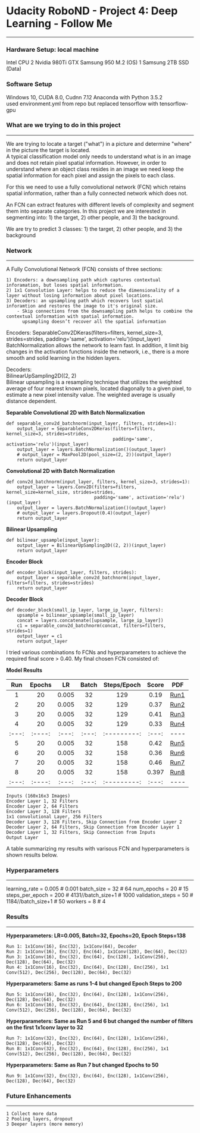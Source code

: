 # Udacity RoboND - Project 4: Deep Learning - Follow Me
---

### Hardware Setup: local machine
Intel CPU
2 Nvidia 980Ti GTX
Samsung 950 M.2 (OS)
1 Samsung 2TB SSD (Data)

### Software Setup
Windows 10, CUDA 8.0, Cudnn 7.12
Anaconda with Python 3.5.2   
used environment.yml from repo but replaced tensorflow with tensorflow-gpu

### What are we trying to do in this project
---
We are trying to locate a target ("what") in a picture and determine "where"  in the picture the target is located.  
A typical classification model only needs to understand what is in an image and does not retain pixel spatial information.  However, in order to understand where an object class resides in an image we need keep the spatial information for each pixel and assign the pixels to each class.

For this we need to use a fully convolutional network (FCN) which retains spatial information, rather than a fully connected network which does not.

An FCN can extract features with different levels of complexity and segment them into separate categories. In this project we are interested in segmenting into: 1) the target, 2) other people, and 3) the background.

We are try to predict 3 classes: 1) the target, 2) other people, and 3) the background

### Network
---
A Fully Convolutional Network (FCN) consists of three sections: 

    1) Encoders: a downsampling path which captures contextual inforamation, but loses spatial information.  
    2) 1x1 Convolution Layer: helps to reduce the dimensionality of a layer without losing information about pixel locations.  
    3) Decoders: an upsampling path which recovers lost spatial inforamtion and restores the image to it's original size.  
        - Skip connections from the downsampling path helps to combine the contextual information with spatial information.  
          upsampling doesn’t recover all the spatial information  

Encoders:
    SeparableConv2DKeras(filters=filters, kernel_size=3, strides=strides, padding='same', activation='relu')(input_layer)  
    BatchNormalization allows the network to learn fast. In addition, it limit big changes in the activation functions inside the network, i.e., there is a more smooth and solid learning in the hidden layers. 

Decoders:  
    BilinearUpSampling2D((2, 2)  
    Bilinear upsampling is a resampling technique that utilizes the weighted average of four nearest known pixels, located diagonally to a given pixel, to estimate a new pixel intensity value. The weighted average is usually distance dependent.  

**Separable Convolutional 2D with Batch Normalizxation**

    def separable_conv2d_batchnorm(input_layer, filters, strides=1):
        output_layer = SeparableConv2DKeras(filters=filters, kernel_size=3, strides=strides,
                                            padding='same', activation='relu')(input_layer)
        output_layer = layers.BatchNormalization()(output_layer)
        # output_layer = MaxPool2D(pool_size=(2, 2))(output_layer)
        return output_layer  

**Convolutional 2D with Batch Normalization**

    def conv2d_batchnorm(input_layer, filters, kernel_size=3, strides=1):
        output_layer = layers.Conv2D(filters=filters, kernel_size=kernel_size, strides=strides,
                                     padding='same', activation='relu')(input_layer)
        output_layer = layers.BatchNormalization()(output_layer)
        # output_layer = layers.Dropout(0.4)(output_layer)
        return output_layer  

**Bilinear Upsampling**

    def bilinear_upsample(input_layer):
        output_layer = BilinearUpSampling2D((2, 2))(input_layer)
        return output_layer  

**Encoder Block**

    def encoder_block(input_layer, filters, strides):
        output_layer = separable_conv2d_batchnorm(input_layer, filters=filters, strides=strides)
        return output_layer  

**Decoder Block**

    def decoder_block(small_ip_layer, large_ip_layer, filters):
        upsample = bilinear_upsample(small_ip_layer)
        concat = layers.concatenate([upsample, large_ip_layer])
        c1 = separable_conv2d_batchnorm(concat, filters=filters, strides=1)
        output_layer = c1
        return output_layer  

I tried various combinations fo FCNs and hyperparameters to achieve the required final score > 0.40.  My final chosen FCN consisted of:

**Model Results**

Run   | Epochs |  LR   | Batch | Steps/Epoch | Score | PDF
:---: | :----: | :---: | :---: | :---------: | :---: | ----
1     | 20     | 0.005 | 32    | 129         | 0.19  | [Run1](/pdfs/Run1.pdf)
2     | 20     | 0.005 | 32    | 129         | 0.37  | [Run2](/pdfs/Run2.pdf)
3     | 20     | 0.005 | 32    | 129         | 0.41  | [Run3](/pdfs/Run3.pdf)
4     | 20     | 0.005 | 32    | 129         | 0.33  | [Run4](/pdfs/Run4.pdf)
:---: | :----: | :---: | :---: | :---------: | :---: | ----
5     | 20     | 0.005 | 32    | 158         | 0.42  | [Run5](/pdfs/Run5.pdf)
6     | 20     | 0.005 | 32    | 158         | 0.36  | [Run6](/pdfs/Run6.pdf)
7     | 20     | 0.005 | 32    | 158         | 0.46  | [Run7](/pdfs/Run7.pdf)
8     | 20     | 0.005 | 32    | 158         | 0.397 | [Run8](/pdfs/Run8.pdf)
:---: | :----: | :---: | :---: | :---------: | :---: | ----


    Inputs (160x16x3 Images)
    Encoder Layer 1, 32 Filters
    Encoder Layer 2, 64 Filters
    Encoder Layer 3, 128 Filters
    1x1 convolutional Layer, 256 Filters
    Decoder Layer 3, 128 Filters, Skip Connection from Encoder Layer 2
    Decoder Layer 2, 64 Filters, Skip Connection from Encoder Layer 1    
    Decoder Layer 1, 32 Filters, Skip Connection from Inputs
    Output Layer

A table summarizing my results with varisous FCN and hyperparameters is shown results below.

### Hyperparameters
---
learning_rate = 0.005   # 0.001
batch_size = 32         # 64
num_epochs = 20         # 15
steps_per_epoch = 200   # 4131//batch_size+1    # 1000
validation_steps = 50   # 1184//batch_size+1   # 50
workers = 8             # 4

### Results
---

**Hyperparameters: LR=0.005, Batch=32, Epochs=20, Epoch Steps=138**

    Run 1: 1x1Conv(16), Enc(32), 1x1Conv(64), Decoder
    Run 2: 1x1Conv(16), Enc(32), Enc(64), 1x1Conv(128), Dec(64), Dec(32)
    Run 3: 1x1Conv(16), Enc(32), Enc(64), Enc(128), 1x1Conv(256), Dec(128), Dec(64), Dec(32)
    Run 4: 1x1Conv(16), Enc(32), Enc(64), Enc(128), Enc(256), 1x1 Conv(512), Dec(256), Dec(128), Dec(64), Dec(32)

**Hyperparameters: Same as runs 1-4 but changed Epoch Steps to 200**

    Run 5: 1x1Conv(16), Enc(32), Enc(64), Enc(128), 1x1Conv(256), Dec(128), Dec(64), Dec(32)
    Run 6: 1x1Conv(16), Enc(32), Enc(64), Enc(128), Enc(256), 1x1 Conv(512), Dec(256), Dec(128), Dec(64), Dec(32)

**Hyperparameters: Same as Run 5 and 6 but changed the number of filters on the first 1x1conv layer to 32**

    Run 7: 1x1Conv(32), Enc(32), Enc(64), Enc(128), 1x1Conv(256), Dec(128), Dec(64), Dec(32)
    Run 8: 1x1Conv(32), Enc(32), Enc(64), Enc(128), Enc(256), 1x1 Conv(512), Dec(256), Dec(128), Dec(64), Dec(32)

**Hyperparameters: Same as Run 7 but changed Epochs to 50**

    Run 9: 1x1Conv(32), Enc(32), Enc(64), Enc(128), 1x1Conv(256), Dec(128), Dec(64), Dec(32)


### Future Enhancements
---
    1 Collect more data
    2 Pooling layers, dropout
    3 Deeper layers (more memory)
